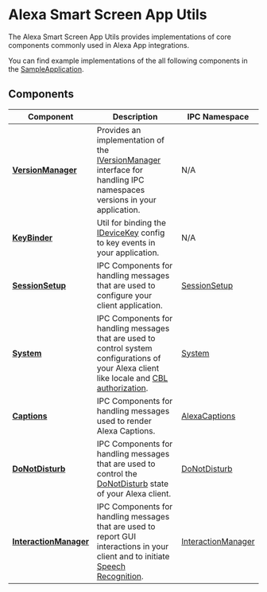 # Alexa Smart Screen App Utils

The Alexa Smart Screen App Utils provides implementations of core components commonly used in Alexa App integrations.

You can find example implementations of the all following components in the [SampleApplication](../../samples/alexa-smart-screen-sample-app/README.md).

## Components

| Component             | Description       | IPC Namespace
| -------------         |-------            | ----- |
**[VersionManager][versionManager]**      | Provides an implementation of the [IVersionManager](../alexa-smart-screen-common/src/versionManager/IVersionManager.ts) interface for handling IPC namespaces versions in your application.  | N/A
**[KeyBinder][keyBinder]**           | Util for binding the [IDeviceKey](src/keyBinder/IDeviceKeys.ts) config to key events in your application.     | N/A
**[SessionSetup][sessionSetup]**           | IPC Components for handling messages that are used to configure your client application.     | [SessionSetup][sessionSetup-ipc]
**[System][system]**           | IPC Components for handling messages that are used to control system configurations of your Alexa client like locale and [CBL authorization][cbl-auth].     | [System][system-ipc]
**[Captions][captions]**           | IPC Components for handling messages used to render Alexa Captions.     | [AlexaCaptions][captions-ipc]
**[DoNotDisturb][doNotDisturb]**           | IPC Components for handling messages that are used to control the [DoNotDisturb][doNotDisturb-api] state of your Alexa client.     | [DoNotDisturb][doNotDisturb-ipc]
**[InteractionManager][interactionManager]**           | IPC Components for handling messages that are used to report GUI interactions in your client and to initiate [Speech Recognition][speech-recognition].     | [InteractionManager][interactionManager-ipc]

[captions]: ./src/captions/ipcComponents/
[captions-ipc]: https://developer.amazon.com/docs/alexa/avs-device-sdk/ipc-client-api-alexa-captions.html
[cbl-auth]: https://developer.amazon.com/docs/alexa/alexa-voice-service/setup-authentication.html#code-based-screens
[doNotDisturb]: ./src/doNotDisturb/ipcComponents/
[doNotDisturb-api]: https://developer.amazon.com/docs/alexa/alexa-voice-service/donotdisturb.html
[doNotDisturb-ipc]: https://developer.amazon.com/docs/alexa/avs-device-sdk/ipc-client-api-do-not-disturb.html
[interactionManager]: ./src/interactionManager/ipcComponents/
[interactionManager-ipc]: https://developer.amazon.com/docs/alexa/avs-device-sdk/ipc-client-api-interaction-manager.html
[keyBinder]: ./src/keyBinder/KeyBinder.ts
[sessionSetup]: ./src/sessionSetup/ipcComponents/
[sessionSetup-ipc]: https://developer.amazon.com/docs/alexa/avs-device-sdk/ipc-client-api-session-setup.html
[speech-recognition]: https://developer.amazon.com/docs/alexa/alexa-voice-service/speechrecognizer.html#recognize
[system]: ./src/system/ipcComponents/
[system-api]: https://developer.amazon.com/docs/alexa/alexa-voice-service/system.html
[system-ipc]: https://developer.amazon.com/docs/alexa/avs-device-sdk/ipc-client-api-system.html
[versionManager]: ./src/versionManager/VersionManager.ts
